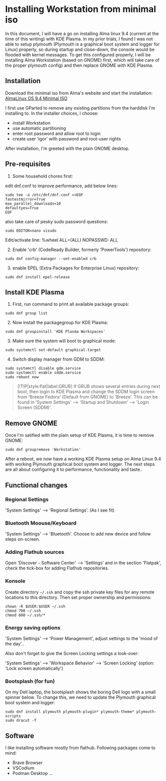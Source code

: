 # Installing Workstation from minimal iso

In this document, I will have a go on installing Alma linux 9.4 (current at the time of this writing) with KDE Plasma. In my prior trials, I found I was not able to setup plymouth (Plymouth is a graphical boot system and logger for Linux) properly, so during startup and close-down, the console would be flooded with kernel messages. To get this configured properly, I will be installing Alma Workstation (based on GNOME) first, which will take care of the proper plymouth config) and then replace GNOME with KDE Plasma.

## Installation

Download the minimal iso from Alma's website and start the installation: [AlmaLinux OS 9.4 Minimal ISO](https://repo.almalinux.org/almalinux/9.4/isos/x86_64/AlmaLinux-9.4-x86_64-minimal.iso)

I first use GParted to remove any existing partitions from the harddisk I'm installing to. In the installer choices, I choose:
- install Workstation
- use automatic partitioning
- enter root password and allow root to login
- create user 'igor' with password and root-user rights

After installation, I'm greeted with the plain GNOME desktop.

## Pre-requisites

1. Some household chores first:

edit dnf.conf to improve performance, add below lines:

```
sudo tee -a /etc/dnf/dnf.conf <<EOF
fastestmirror=True
max_parallel_downloads=10
defaultyes=True
EOF
```

also take care of pesky sudo password questions:

```
sudo EDITOR=nano visudo
```

Edit/activate line: %wheel	ALL=(ALL)	NOPASSWD:	ALL

2. Enable 'crb' (CodeReady Builder, formerly 'PowerTools') repository:

```
sudo dnf config-manager --set-enabled crb
```

3. enable EPEL (Extra Packages for Enterprise Linux) repository:

```
sudo dnf install epel-release
```

## Install KDE Plasma

1. First, run command to print all available package groups:

```
sudo dnf group list
```
2. Now install the packagegroup for KDE Plasma:

```
sudo dnf groupinstall 'KDE Plasma Workspaces'
```

3. Make sure the system will boot to graphical mode:

```
sudo systemctl set-default graphical.target
```

4. Switch display manager from GDM to SDDM:

```
sudo systemctl disable gdm.service
sudo systemctl enable sddm.service
sudo reboot now
```

> [!TIP|style:flat|label:GRUB]
> If GRUB shows several entries during next boot, then login to KDE Plasma and change the SDDM login screen from 'Breeze Fedora' (Default from GNOME) to 'Breeze'. This can be found in 'System Settings' --> 'Startup and Shutdown' --> 'Login Screen (SDDM)'.

## Remove GNOME

Once I'm satified with the plain setup of KDE Plasma, it is time to remove GNOME:

```
sudo dnf groupremove 'Workstation'
```

After a reboot, we now have a working KDE Plasma setup on Alma Linux 9.4 with working Plymouth graphical boot system and logger. The next steps are all about configuring it to performance, functionality and taste..

## Functional changes

### Regional Settings

'System Settings' --> 'Regional Settings'. (As I see fit)

### Bluetooth Moouse/Keyboard

'System Settings' --> 'Bluetooth'. Choose to add new device and follow steps on-screen.

### Adding Flathub sources

Open 'Discover - Software Center' --> 'Settings' and in the section 'Flatpak', check the tick-box for adding Flathub repositories.

### Konsole

Create directory `~/.ssh` and copy the ssh private key files for any remote locations to this directory. Then set proper ownership and permissions:

```
chown -R $USER:$USER ~/.ssh
chmod 700 ~/.ssh
chmod 600 ~/.ssh/*
```

### Energy saving options

'System Settings' --> 'Power Management', adjust settings to the 'mood of the day'..

Also don't forget to give the Screen Locking settings a look-over:

'System Settings' --> 'Workspace Behavior' --> 'Screen Locking' (option: 'Lock screen automatically')

### Bootsplash (for fun)

On my Dell laptop, the bootsplash shows the boring Dell logo with a small spinner below. To change this, we need to update the Plymouth graphical boot system and logger:

```
sudo dnf install plymouth plymouth-plugin* plymouth-theme* plymouth-scripts
sudo dracut -f
```

## Software

I like installing software mostly from flathub. Following packages come to mind:
- Brave Browser
- VSCodium
- Podman Desktop
...

